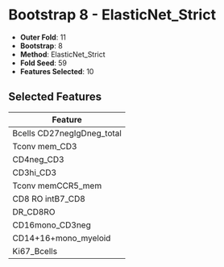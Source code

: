 # Bootstrap 8 - ElasticNet_Strict

- **Outer Fold**: 11
- **Bootstrap**: 8
- **Method**: ElasticNet_Strict
- **Fold Seed**: 59
- **Features Selected**: 10

## Selected Features

| Feature |
|---------|
| Bcells CD27negIgDneg_total |
| Tconv mem_CD3 |
| CD4neg_CD3 |
| CD3hi_CD3 |
| Tconv memCCR5_mem |
| CD8 RO intB7_CD8 |
| DR_CD8RO |
| CD16mono_CD3neg |
| CD14+16+mono_myeloid |
| Ki67_Bcells |
